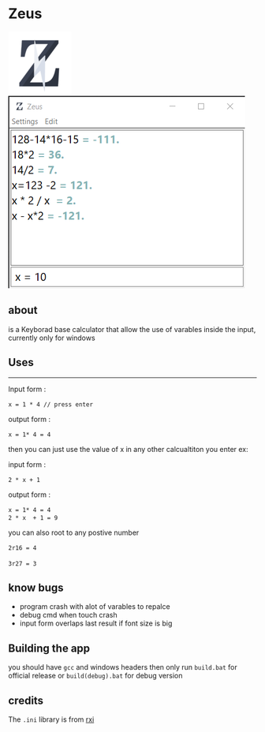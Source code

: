 # Zeus
![icon](icon/zeus128.png)
![screenshot](readme/screenshot.png)

## about
is a Keyborad base calculator that allow the use of varables inside the input, currently only for windows  

## Uses
---
Input form : 
```
x = 1 * 4 // press enter 
```

output form : 
```
x = 1* 4 = 4
```

then you can just use the value of x in any other calcualtiton you enter ex: 

input form : 
~~~
2 * x + 1 
~~~

output form : 
```
x = 1* 4 = 4
2 * x  + 1 = 9 
```

you can also root to any postive number 
``` 
2r16 = 4

3r27 = 3
```


## know bugs 
- program crash with alot of varables to repalce 
- debug cmd when touch crash 
- input form overlaps last result if font size is big 


## Building the app 
you should have `gcc` and windows headers then only run `build.bat` for official release or `build(debug).bat` for debug version 

## credits 
The `.ini` library is from [rxi](https://github.com/rxi/ini) 
